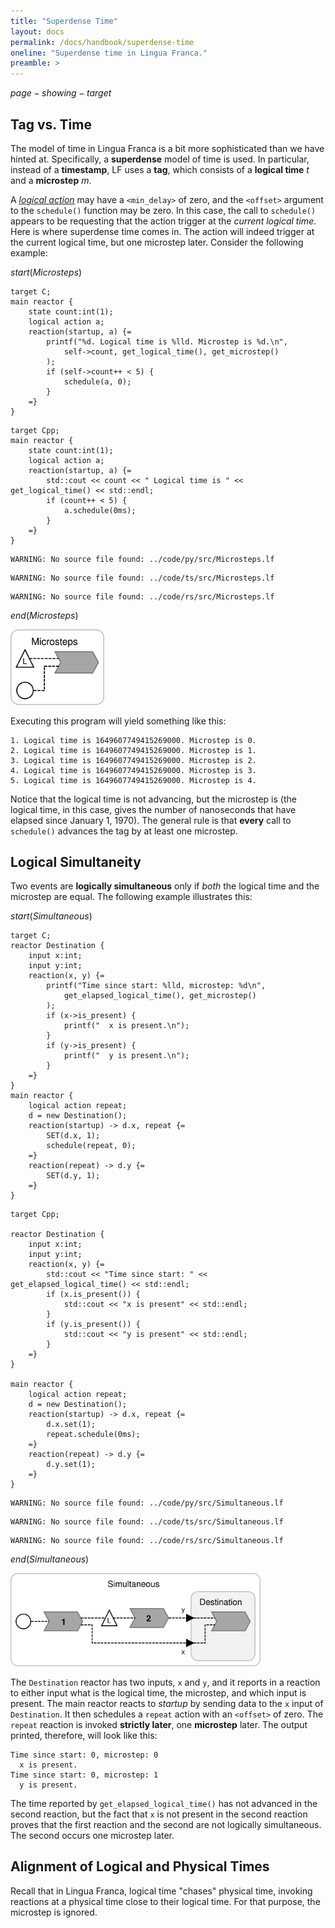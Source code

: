 ```yaml
---
title: "Superdense Time"
layout: docs
permalink: /docs/handbook/superdense-time
oneline: "Superdense time in Lingua Franca."
preamble: >
---
```


$page-showing-target$

## Tag vs. Time

The model of time in Lingua Franca is a bit more sophisticated than we have hinted at. Specifically, a **superdense** model of time is used. In particular, instead of a **timestamp**, LF uses a **tag**, which consists of a **logical time** _t_ and a **microstep** _m_.

A [$logical$ $action$](/docs/handbook/actions#logical-actions) may have a `<min_delay>` of zero, and the `<offset>` argument to the `schedule()` function may be zero. In this case, the call to `schedule()` appears to be requesting that the action trigger at the _current logical time_. Here is where superdense time comes in. The action will indeed trigger at the current logical time, but one microstep later. Consider the following example:

$start(Microsteps)$

```lf-c
target C;
main reactor {
    state count:int(1);
    logical action a;
    reaction(startup, a) {=
        printf("%d. Logical time is %lld. Microstep is %d.\n",
            self->count, get_logical_time(), get_microstep()
        );
        if (self->count++ < 5) {
            schedule(a, 0);
        }
    =}
}
```

```lf-cpp
target Cpp;
main reactor {
    state count:int(1);
    logical action a;
    reaction(startup, a) {=
        std::cout << count << " Logical time is " << get_logical_time() << std::endl;
        if (count++ < 5) {
            a.schedule(0ms);
        }
    =}
}

```

```lf-py
WARNING: No source file found: ../code/py/src/Microsteps.lf
```

```lf-ts
WARNING: No source file found: ../code/ts/src/Microsteps.lf
```

```lf-rs
WARNING: No source file found: ../code/rs/src/Microsteps.lf
```

$end(Microsteps)$

<img alt="Lingua Franca diagram" src="../../../../../img/diagrams/Microsteps.svg" width="150"/>

Executing this program will yield something like this:

```
1. Logical time is 1649607749415269000. Microstep is 0.
2. Logical time is 1649607749415269000. Microstep is 1.
3. Logical time is 1649607749415269000. Microstep is 2.
4. Logical time is 1649607749415269000. Microstep is 3.
5. Logical time is 1649607749415269000. Microstep is 4.
```

Notice that the logical time is not advancing, but the microstep is (the logical time, in this case, gives the number of nanoseconds that have elapsed since January 1, 1970). The general rule is that **every** call to `schedule()` advances the tag by at least one microstep.

## Logical Simultaneity

Two events are **logically simultaneous** only if _both_ the logical time and the microstep are equal. The following example illustrates this:

$start(Simultaneous)$

```lf-c
target C;
reactor Destination {
    input x:int;
    input y:int;
    reaction(x, y) {=
        printf("Time since start: %lld, microstep: %d\n",
            get_elapsed_logical_time(), get_microstep()
        );
        if (x->is_present) {
            printf("  x is present.\n");
        }
        if (y->is_present) {
            printf("  y is present.\n");
        }
    =}
}
main reactor {
    logical action repeat;
    d = new Destination();
    reaction(startup) -> d.x, repeat {=
        SET(d.x, 1);
        schedule(repeat, 0);
    =}
    reaction(repeat) -> d.y {=
        SET(d.y, 1);
    =}
}

```

```lf-cpp
target Cpp;

reactor Destination {
    input x:int;
    input y:int;
    reaction(x, y) {=
        std::cout << "Time since start: " << get_elapsed_logical_time() << std::endl;
        if (x.is_present()) {
            std::cout << "x is present" << std::endl;
        }
        if (y.is_present()) {
            std::cout << "y is present" << std::endl;
        }
    =}
}

main reactor {
    logical action repeat;
    d = new Destination();
    reaction(startup) -> d.x, repeat {=
        d.x.set(1);
        repeat.schedule(0ms);
    =}
    reaction(repeat) -> d.y {=
        d.y.set(1);
    =}
}

```

```lf-py
WARNING: No source file found: ../code/py/src/Simultaneous.lf
```

```lf-ts
WARNING: No source file found: ../code/ts/src/Simultaneous.lf
```

```lf-rs
WARNING: No source file found: ../code/rs/src/Simultaneous.lf
```

$end(Simultaneous)$

<img alt="Lingua Franca diagram" src="../../../../../img/diagrams/Simultaneous.svg" width="400"/>

The `Destination` reactor has two inputs, `x` and `y`, and it reports in a reaction to either input what is the logical time, the microstep, and which input is present. The main reactor reacts to $startup$ by sending data to the `x` input of `Destination`. It then schedules a `repeat` action with an `<offset>` of zero. The `repeat` reaction is invoked **strictly later**, one **microstep** later. The output printed, therefore, will look like this:

```
Time since start: 0, microstep: 0
  x is present.
Time since start: 0, microstep: 1
  y is present.
```

The time reported by `get_elapsed_logical_time()` has not advanced in the second reaction, but the fact that `x` is not present in the second reaction proves that the first reaction and the second are not logically simultaneous. The second occurs one microstep later.

## Alignment of Logical and Physical Times

Recall that in Lingua Franca, logical time "chases" physical time, invoking reactions at a physical time close to their logical time. For that purpose, the microstep is ignored.
